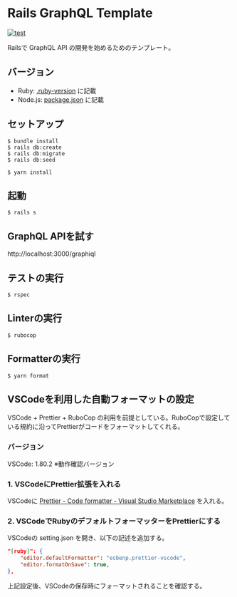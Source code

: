 # Rails GraphQL Template

[![test](https://github.com/hideki-okawa/rails-graphql-template/workflows/test/badge.svg)](https://github.com/hideki-okawa/rails-graphql-template/actions/workflows/test.yml)

Railsで GraphQL API の開発を始めるためのテンプレート。

## バージョン

- Ruby: [.ruby-version](https://github.com/hideki-okawa/rails-graphql-template/blob/main/.ruby-version) に記載
- Node.js: [package.json](https://github.com/hideki-okawa/rails-graphql-template/blob/main/package.json) に記載

## セットアップ

```shell
$ bundle install
$ rails db:create
$ rails db:migrate
$ rails db:seed

$ yarn install
```

## 起動

```shell
$ rails s
```

## GraphQL APIを試す

http://localhost:3000/graphiql

## テストの実行

```shell
$ rspec
```

## Linterの実行

```shell
$ rubocop
```

## Formatterの実行

```shell
$ yarn format
```

## VSCodeを利用した自動フォーマットの設定

VSCode + Prettier + RuboCop の利用を前提としている。RuboCopで設定している規約に沿ってPrettierがコードをフォーマットしてくれる。

### バージョン

VSCode: 1.80.2 ※動作確認バージョン

### 1. VSCodeにPrettier拡張を入れる

VSCodeに [Prettier - Code formatter - Visual Studio Marketplace](https://marketplace.visualstudio.com/items?itemName=esbenp.prettier-vscode) を入れる。

### 2. VSCodeでRubyのデフォルトフォーマッターをPrettierにする

VSCodeの setting.json を開き、以下の記述を追加する。

```json
"[ruby]": {
    "editor.defaultFormatter": "esbenp.prettier-vscode",
    "editor.formatOnSave": true,
},
```

上記設定後、VSCodeの保存時にフォーマットされることを確認する。

